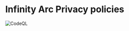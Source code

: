 # Infinity Arc Privacy policies

![CodeQL](https://github.com/infinity-arc/policies-site/workflows/CodeQL/badge.svg)
